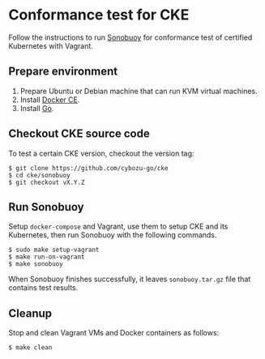 Conformance test for CKE
========================

Follow the instructions to run [Sonobuoy][] for conformance test of certified Kubernetes with Vagrant.

## Prepare environment

1. Prepare Ubuntu or Debian machine that can run KVM virtual machines.
2. Install [Docker CE][].
3. Install [Go][].

## Checkout CKE source code

To test a certain CKE version, checkout the version tag:

```console
$ git clone https://github.com/cybozu-go/cke
$ cd cke/sonobuoy
$ git checkout vX.Y.Z
```

## Run Sonobuoy

Setup `docker-compose` and Vagrant, use them to setup CKE and its Kubernetes, then run Sonobuoy
with the following commands.

```console
$ sudo make setup-vagrant
$ make run-on-vagrant
$ make sonobuoy
```

When Sonobuoy finishes successfully, it leaves `sonobuoy.tar.gz` file that contains test results.

## Cleanup

Stop and clean Vagrant VMs and Docker containers as follows:

```console
$ make clean
```

[Sonobuoy]: https://github.com/vmware-tanzu/sonobuoy
[Docker CE]: https://docs.docker.com/install/linux/docker-ce/ubuntu/
[Go]: https://golang.org/doc/install#install
